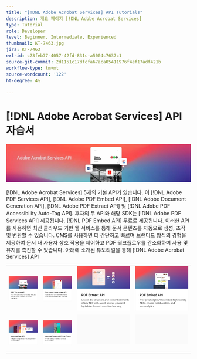 ```yaml
---
title: "[!DNL Adobe Acrobat Services] API Tutorials"
description: 개요 페이지 [!DNL Adobe Acrobat Services]
type: Tutorial
role: Developer
level: Beginner, Intermediate, Experienced
thumbnail: KT-7463.jpg
jira: KT-7463
exl-id: c73feb77-4057-42fd-831c-a5004c7637c1
source-git-commit: 2d1151c17dfcfa67aca05411976f4ef17adf421b
workflow-type: tm+mt
source-wordcount: '122'
ht-degree: 4%

---
```


# [!DNL Adobe Acrobat Services] API 자습서

![[!DNL Acrobat Services] 배너](assets/acrobatserviceshero.jpg)

[!DNL Adobe Acrobat Services] 5개의 기본 API가 있습니다. 이 [!DNL Adobe PDF Services API], [!DNL Adobe PDF Embed API], [!DNL Adobe Document Generation API], [!DNL Adobe PDF Extract API] 및 [!DNL Adobe PDF Accessibility Auto-Tag API]. 후자의 두 API와 해당 SDK는 [!DNL Adobe PDF Services API] 제공됩니다. [!DNL PDF Embed API] 무료로 제공됩니다. 이러한 API를 사용하면 최신 클라우드 기반 웹 서비스를 통해 문서 콘텐츠를 자동으로 생성, 조작 및 변환할 수 있습니다. CMS를 사용하면 더 간단하고 빠르며 브랜디드 방식의 경험을 제공하여 문서 내 사용자 상호 작용을 제어하고 PDF 워크플로우를 간소화하며 사용 및 유지를 촉진할 수 있습니다. 아래에 소개된 튜토리얼을 통해 [!DNL Adobe Acrobat Services] API

<table style="table-layout:fixed">
<tr>
 <td>
   <a href="pdfservices/overview-pdfservices.md">
      <img alt="PDF Services API" src="assets/pdfservicescard.png" />
   </a>
  </td>
  <td>
   <a href="docgen/overview-docgen.md">
      <img alt="문서 생성 API" src="assets/docgencard.png" />
   </a>
  </td>
  <td>
   <a href="pdfextract/overview-extract.md">
      <img alt="PDF 추출 API" src="assets/pdfextractcard.png" />
   </a>
  </td>
  <td>
   <a href="pdfembed/overview-embed.md">
      <img alt="Adobe PDF Tools API 및 Java 시작하기" src="assets/pdfembedcard.png" />
   </a>
  </td>
</tr>
<tr>
  <td>
   <a href="acrobatsign/overview-sign.md">
      <img alt="Acrobat Sign API" src="assets/acrobatsigncard.png" />
   </a>
  </td>
 <td>
   <a href="usecases/overview-usecases.md">
      <img alt="[!DNL Adobe Acrobat Services] API 사용 사례" src="assets/usecasescard.png" />
   </a>
  </td>
  <td>
    <img alt="스페이서" src="assets/GrayBanner_Placeholder.png" />
    <div>
    <br>
  </td>
  <td>
    <img alt="스페이서" src="assets/GrayBanner_Placeholder.png" />
    <div>
    <br>
  </td>
</tr>
</table>
